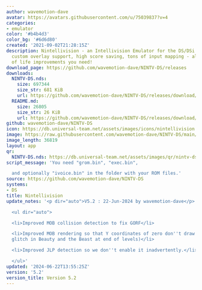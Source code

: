 ```yaml
---
author: wavemotion-dave
avatar: https://avatars.githubusercontent.com/u/75039837?v=4
categories:
- emulator
color: '#b4b4d3'
color_bg: '#6d6d80'
created: '2021-09-02T21:28:15Z'
description: Nintellivision - an Intellivision Emulator for the DS/DSi. High compatibility,
  custom overlay support, high score saving, tons of input mapping - all the quality
  of life improvements you need!
download_page: https://github.com/wavemotion-dave/NINTV-DS/releases
downloads:
  NINTV-DS.nds:
    size: 697344
    size_str: 681 KiB
    url: https://github.com/wavemotion-dave/NINTV-DS/releases/download/5.2/NINTV-DS.nds
  README.md:
    size: 26805
    size_str: 26 KiB
    url: https://github.com/wavemotion-dave/NINTV-DS/releases/download/5.2/README.md
github: wavemotion-dave/NINTV-DS
icon: https://db.universal-team.net/assets/images/icons/nintellivision.png
image: https://raw.githubusercontent.com/wavemotion-dave/NINTV-DS/main/arm9/gfx/bgTop.png
image_length: 36819
layout: app
qr:
  NINTV-DS.nds: https://db.universal-team.net/assets/images/qr/nintv-ds-nds.png
script_message: 'You need "grom.bin", "exec.bin",

  and optionally "ivoice.bin" in the folder with your ROM files.'
source: https://github.com/wavemotion-dave/NINTV-DS
systems:
- DS
title: Nintellivision
update_notes: '<p dir="auto">V5.2 : 22-Jun-2024 by wavemotion-dave</p>

  <ul dir="auto">

  <li>Improved MOB collision detection to fix GORF</li>

  <li>Improved MOB rendering so that Y coordinates of zero don''t draw (fixes minor
  glitch in Beauty and the Beast at end of levels)</li>

  <li>Improved JLP detection so we don''t enable it inadvertently.</li>

  </ul>'
updated: '2024-06-22T13:55:25Z'
version: '5.2'
version_title: Version 5.2
---
```

